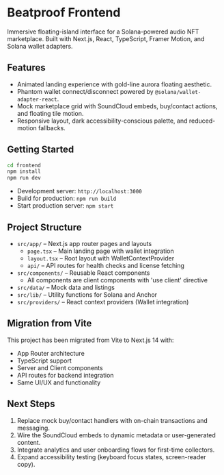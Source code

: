 # Beatproof Frontend

Immersive floating-island interface for a Solana-powered audio NFT marketplace. Built with Next.js, React, TypeScript, Framer Motion, and Solana wallet adapters.

## Features

- Animated landing experience with gold-line aurora floating aesthetic.
- Phantom wallet connect/disconnect powered by `@solana/wallet-adapter-react`.
- Mock marketplace grid with SoundCloud embeds, buy/contact actions, and floating tile motion.
- Responsive layout, dark accessibility-conscious palette, and reduced-motion fallbacks.

## Getting Started
```bash
cd frontend
npm install
npm run dev
```

- Development server: `http://localhost:3000`
- Build for production: `npm run build`
- Start production server: `npm start`

## Project Structure

- `src/app/` – Next.js app router pages and layouts
  - `page.tsx` – Main landing page with wallet integration
  - `layout.tsx` – Root layout with WalletContextProvider
  - `api/` – API routes for health checks and license fetching
- `src/components/` – Reusable React components
  - All components are client components with 'use client' directive
- `src/data/` – Mock data and listings
- `src/lib/` – Utility functions for Solana and Anchor
- `src/providers/` – React context providers (Wallet integration)

## Migration from Vite

This project has been migrated from Vite to Next.js 14 with:
- App Router architecture
- TypeScript support
- Server and Client components
- API routes for backend integration
- Same UI/UX and functionality

## Next Steps

1. Replace mock buy/contact handlers with on-chain transactions and messaging.
2. Wire the SoundCloud embeds to dynamic metadata or user-generated content.
3. Integrate analytics and user onboarding flows for first-time collectors.
4. Expand accessibility testing (keyboard focus states, screen-reader copy).
